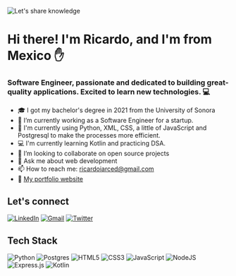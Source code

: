 ![Let's share knowledge](https://github.com/ricardoiarced/ricardoiarced/assets/88550263/a6177de4-a6da-4a8f-8344-fbe25f49e83a)

# Hi there! I'm Ricardo, and I'm from Mexico ✋

### Software Engineer, passionate and dedicated to building great-quality applications. Excited to learn new technologies. 💻

- 🎓 I got my bachelor's degree in 2021 from the University of Sonora
- 🔭 I’m currently working as a Software Engineer for a startup.
- 🌱 I'm currently using Python, XML, CSS, a little of JavaScript and Postgresql to make the processes more efficient.
- 💻 I'm currently learning Kotlin and practicing DSA.
- 👯 I’m looking to collaborate on open source projects
- 💬 Ask me about web development
- 📫 How to reach me: ricardoiarced@gmail.com
- 💼 [My portfolio website](https://ricardoiarced.github.io/my-portfolio/)

## Let's connect
[![LinkedIn](https://img.shields.io/badge/linkedin-%230077B5.svg?style=for-the-badge&logo=linkedin&logoColor=white)](https://www.linkedin.com/in/ricardo-irvin-arce-diaz/)
[![Gmail](https://img.shields.io/badge/Gmail-D14836?style=for-the-badge&logo=gmail&logoColor=white)](mailto:ricardoiarced@gmail.com)
[![Twitter](https://img.shields.io/badge/Twitter-%231DA1F2.svg?style=for-the-badge&logo=Twitter&logoColor=white)](https://twitter.com/ricardoiarced)

## Tech Stack
![Python](https://img.shields.io/badge/python-3670A0?style=for-the-badge&logo=python&logoColor=ffdd54)
![Postgres](https://img.shields.io/badge/postgres-%23316192.svg?style=for-the-badge&logo=postgresql&logoColor=white)
![HTML5](https://img.shields.io/badge/html5-%23E34F26.svg?style=for-the-badge&logo=html5&logoColor=white)
![CSS3](https://img.shields.io/badge/css3-%231572B6.svg?style=for-the-badge&logo=css3&logoColor=white)
![JavaScript](https://img.shields.io/badge/javascript-%23323330.svg?style=for-the-badge&logo=javascript&logoColor=%23F7DF1E)
![NodeJS](https://img.shields.io/badge/node.js-6DA55F?style=for-the-badge&logo=node.js&logoColor=white)
![Express.js](https://img.shields.io/badge/express.js-%23404d59.svg?style=for-the-badge&logo=express&logoColor=%2361DAFB)
![Kotlin](https://img.shields.io/badge/kotlin-%237F52FF.svg?style=for-the-badge&logo=kotlin&logoColor=white)
